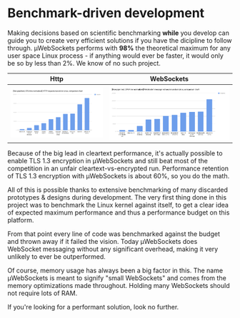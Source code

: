 # Benchmark-driven development

Making decisions based on scientific benchmarking **while** you develop can guide you to create very efficient solutions if you have the dicipline to follow through. µWebSockets performs with **98%** the theoretical maximum for any user space Linux process - if anything would ever be faster, it would only be so by less than 2%. We know of no such project.

Http | WebSockets
--- | ---
![](../misc/bigshot_lineup.png) | ![](../misc/websocket_lineup.png)

Because of the big lead in cleartext performance, it's actually possible to enable TLS 1.3 encryption in µWebSockets and still beat most of the competition in an unfair cleartext-vs-encrypted run. Performance retention of TLS 1.3 encryption with µWebSockets is about 60%, so you do the math.

All of this is possible thanks to extensive benchmarking of many discarded prototypes & designs during development. The very first thing done in this project was to benchmark the Linux kernel against itself, to get a clear idea of expected maximum performance and thus a performance budget on this platform.

From that point every line of code was benchmarked against the budget and thrown away if it failed the vision. Today µWebSockets does WebSocket messaging without any significant overhead, making it very unlikely to ever be outperformed.

Of course, memory usage has always been a big factor in this. The name µWebSockets is meant to signify "small WebSockets" and comes from the memory optimizations made throughout. Holding many WebSockets should not require lots of RAM.

If you're looking for a performant solution, look no further.
